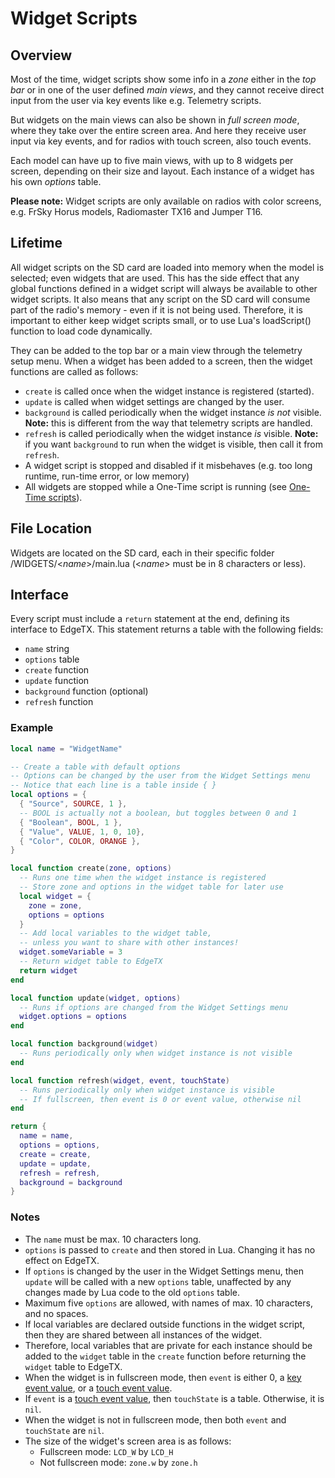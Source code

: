 # Widget Scripts

## Overview

Most of the time, widget scripts show some info in a _zone_ either in the _top bar_ or in one of the user defined _main views_, and they cannot receive direct input from the user via key events like e.g. Telemetry scripts.

But widgets on the main views can also be shown in _full screen mode_, where they take over the entire screen area. And here they receive user input via key events, and for radios with touch screen, also touch events.

Each model can have up to five main views, with up to 8 widgets per screen, depending on their size and layout. Each instance of a widget has his own _options_ table.

**Please note:** Widget scripts are only available on radios with color screens, e.g. FrSky Horus models, Radiomaster TX16 and Jumper T16.

## Lifetime

All widget scripts on the SD card are loaded into memory when the model is selected; even widgets that are used. This has the side effect that any global functions defined in a widget script will always be available to other widget scripts. It also means that any script on the SD card will consume part of the radio's memory - even if it is not being used. Therefore, it is important to either keep widget scripts small, or to use Lua's loadScript\(\) function to load code dynamically.

They can be added to the top bar or a main view  through the telemetry setup menu. When  a widget has been added to a screen, then the widget functions are called as follows:

* `create` is called once when the widget instance is registered \(started\).
* `update` is called when widget settings are changed by the user.
* `background` is called periodically when the widget instance _is_ _not_ visible.  **Note:** this is different from the way that telemetry scripts are handled.
* `refresh` is called periodically when the widget instance _is_ visible. **Note:** if you want `background` to run when the widget is visible, then call it from `refresh`.
* A widget script is stopped and disabled if it misbehaves \(e.g. too long runtime, run-time error, or low memory\)
* All widgets are stopped while a One-Time script is running \(see [One-Time scripts](one-time_scripts.md)\).

## File Location

Widgets are located on the SD card, each in their specific folder /WIDGETS/&lt;_name_&gt;/main.lua \(&lt;_name_&gt; must be in 8 characters or less\).

## Interface

Every script must include a `return` statement at the end, defining its interface to EdgeTX. This statement returns a table with the following fields:

* `name` string
* `options` table
* `create` function
* `update` function
* `background` function \(optional\)
* `refresh` function

### Example

```lua
local name = "WidgetName"

-- Create a table with default options
-- Options can be changed by the user from the Widget Settings menu
-- Notice that each line is a table inside { }
local options = {
  { "Source", SOURCE, 1 },
  -- BOOL is actually not a boolean, but toggles between 0 and 1
  { "Boolean", BOOL, 1 },
  { "Value", VALUE, 1, 0, 10},
  { "Color", COLOR, ORANGE },
}

local function create(zone, options)
  -- Runs one time when the widget instance is registered
  -- Store zone and options in the widget table for later use
  local widget = {
    zone = zone,
    options = options
  }
  -- Add local variables to the widget table,
  -- unless you want to share with other instances!
  widget.someVariable = 3
  -- Return widget table to EdgeTX
  return widget
end

local function update(widget, options)
  -- Runs if options are changed from the Widget Settings menu
  widget.options = options
end

local function background(widget)
  -- Runs periodically only when widget instance is not visible
end

local function refresh(widget, event, touchState)
  -- Runs periodically only when widget instance is visible
  -- If fullscreen, then event is 0 or event value, otherwise nil
end

return {
  name = name,
  options = options,
  create = create,
  update = update,
  refresh = refresh,
  background = background
}
```

### Notes

* The `name` must be max. 10 characters long.
* `options` is passed to `create` and then stored in Lua. Changing it has no effect on EdgeTX.
* If `options` is changed by the user in the Widget Settings menu, then `update` will be called with a new `options` table, unaffected by any changes made by Lua code to the old `options` table.
* Maximum five `options` are allowed, with names of max. 10 characters, and no spaces.
* If local variables are declared outside functions in the widget script, then they are shared between all instances of the widget.
* Therefore, local variables that are private for each instance should be added to the `widget` table in the `create` function before returning the `widget` table to EdgeTX.
* When the widget is in fullscreen mode, then `event` is either 0, a [key event value](../part_iii_-_opentx_lua_api_reference/constants/key_events.md), or a [touch event value](../part_iii_-_opentx_lua_api_reference/constants/touch-event-constants.md).
* If `event` is a [touch event value](../part_iii_-_opentx_lua_api_reference/constants/touch-event-constants.md), then `touchState` is a table. Otherwise, it is `nil`.
* When the widget is not in fullscreen mode, then both `event` and `touchState` are `nil`.
* The size of the widget's screen area is as follows:
  * Fullscreen mode: `LCD_W` by `LCD_H`
  * Not fullscreen mode: `zone.w` by `zone.h` 



